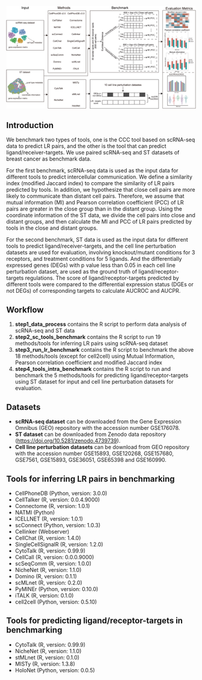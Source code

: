 ![](https://github.com/SunXQlab/CCC-Benchmark/blob/main/workflow.png)

## Introduction

We benchmark two types of tools, one is the CCC tool based on scRNA-seq
data to predict LR pairs, and the other is the tool that can predict
ligand/receiver-targets. We use paired scRNA-seq and ST datasets of
breast cancer as benchmark data.

For the first benchmark, scRNA-seq data is used as the input data for
different tools to predict intercellular communication. We define a
similarity index (modified Jaccard index) to compare the similarity of
LR pairs predicted by tools. In addition, we hypothesize that close cell
pairs are more likely to communicate than distant cell pairs. Therefore,
we assume that mutual information (MI) and Pearson correlation
coefficient (PCC) of LR pairs are greater in the close group than in the
distant group. Using the coordinate information of the ST data, we
divide the cell pairs into close and distant groups, and then calculate
the MI and PCC of LR pairs predicted by tools in the close and distant
groups.

For the second benchmark, ST data is used as the input data for
different tools to predict ligand/receiver-targets, and the cell line
perturbation datasets are used for evaluation, involving knockout/mutant
conditions for 3 receptors, and treatment conditions for 5 ligands. And
the differentially expressed genes (DEGs) with p value less than 0.05 in
each cell line perturbation dataset, are used as the ground truth of
ligand/receptor-targets regulations. The score of
ligand/receptor-targets predicted by different tools were compared to
the differential expression status (DGEs or not DEGs) of corresponding
targets to calculate AUCROC and AUCPR.

## Workflow

1.  **step1\_data\_process** contains the R script to perform data
    analysis of scRNA-seq and ST data
2.  **step2\_sc\_tools\_benchmark** contains the R script to run 19
    methods/tools for inferring LR pairs using scRNA-seq dataset
3.  **step3\_run\_lr\_benchmark** contains the R script to benchmark the
    above 18 methods/tools (except for cell2cell) using Mutual
    Information, Pearson correlation coefficient and modified Jaccard
    index
4.  **step4\_tools\_intra\_benchmark** contains the R script to run and
    benchmark the 5 methods/tools for predicting ligand/receptor-targets
    using ST dataset for input and cell line perturbation datasets for
    evaluation.

## Datasets

-   **scRNA-seq dataset** can be downloaded from the Gene Expression
    Omnibus (GEO) repository with the accession number GSE176078.
-   **ST dataset** can be downloaded from Zenodo data repository
    (<https://doi.org/10.5281/zenodo.4739739>).
-   **Cell line perturbation datasets** can be download from GEO
    repository with the accession number GSE15893, GSE120268, GSE157680,
    GSE7561, GSE15893, GSE36051, GSE65398 and GSE160990.

## Tools for inferring LR pairs in benchmarking

-   CellPhoneDB (Python, version: 3.0.0)
-   CellTalker (R, version: 0.0.4.9000)
-   Connectome (R, version: 1.0.1)
-   NATMI (Python)
-   ICELLNET (R, version: 1.0.1)
-   scConnect (Python, version: 1.0.3)
-   Cellinker (Webserver)
-   CellChat (R, version: 1.4.0)
-   SingleCellSignalR (R, version: 1.2.0)
-   CytoTalk (R, version: 0.99.9)
-   CellCall (R, version: 0.0.0.9000)
-   scSeqComm (R, version: 1.0.0)
-   NicheNet (R, version: 1.1.0)
-   Domino (R, version: 0.1.1)
-   scMLnet (R, version: 0.2.0)
-   PyMINEr (Python, version: 0.10.0)
-   iTALK (R, version: 0.1.0)
-   cell2cell (Python, version: 0.5.10)

## Tools for predicting ligand/receptor-targets in benchmarking

-   CytoTalk (R, version: 0.99.9)
-   NicheNet (R, version: 1.1.0)
-   stMLnet (R, version: 0.1.0)
-   MISTy (R, version: 1.3.8)
-   HoloNet (Python, version: 0.0.5)
